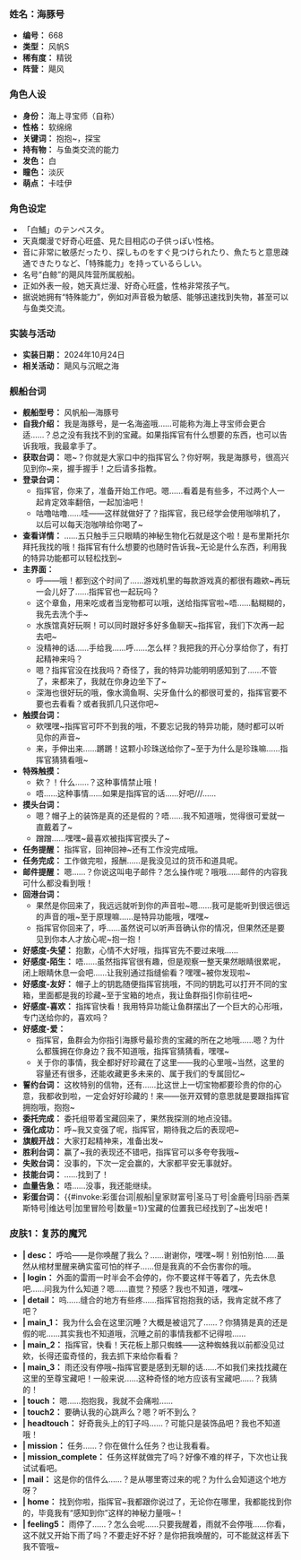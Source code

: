 ### 姓名：海豚号
* **编号：** 668
* **类型：** 风帆S
* **稀有度：** 精锐
* **阵营：** 飓风


### 角色人设
* **身份：** 海上寻宝师（自称）
* **性格：** 软绵绵
* **关键词：** 抱抱~，探宝
* **持有物：** 与鱼类交流的能力
* **发色：** 白
* **瞳色：** 淡灰
* **萌点：** 卡哇伊


### 角色设定
* 「白鯆」のテンペスタ。
* 天真爛漫で好奇心旺盛、見た目相応の子供っぽい性格。
* 音に非常に敏感だったり、探しものをすぐ見つけられたり、魚たちと意思疎通できたりなど、「特殊能力」を持っているらしい。
* 名号“白鲸”的飓风阵营所属舰船。
* 正如外表一般，她天真烂漫、好奇心旺盛，性格非常孩子气。
* 据说她拥有“特殊能力”，例如对声音极为敏感、能够迅速找到失物，甚至可以与鱼类交流。


### 实装与活动
* **实装日期：** 2024年10月24日
* **相关活动：** 飓风与沉眠之海


### 舰船台词
* **舰船型号：** 风帆船—海豚号
* **自我介绍：** 我是海豚号，是一名海盗哦……可能称为海上寻宝师会更合适……？总之没有我找不到的宝藏。如果指挥官有什么想要的东西，也可以告诉我哦，我最拿手了。
* **获取台词：** 嗯~？你就是大家口中的指挥官么？你好啊，我是海豚号，很高兴见到你~来，握手握手！之后请多指教。
* **登录台词：**
  * 指挥官，你来了，准备开始工作吧。嗯……看着是有些多，不过两个人一起肯定效率翻倍，一起加油吧！
  * 咕噜咕噜……哇——这样就做好了？指挥官，我已经学会使用咖啡机了，以后可以每天泡咖啡给你喝了~
* **查看详情：** ……五只触手三只眼睛的神秘生物化石就是这个啦！是布里斯托尔拜托我找的哦！指挥官有什么想要的也随时告诉我~无论是什么东西，利用我的特异功能都可以轻松找到~
* **主界面：**
  * 呼——哦！都到这个时间了……游戏机里的每款游戏真的都很有趣欸~再玩一会儿好了……指挥官也一起玩吗？
  * 这个章鱼，用来吃或者当宠物都可以哦，送给指挥官啦~唔……黏糊糊的，我先去洗个手~
  * 水族馆真好玩啊！可以同时跟好多好多鱼聊天~指挥官，我们下次再一起去吧~
  * 没精神的话……手给我……呼……怎么样？我把我的开心分享给你了，有打起精神来吗？
  * 嗯？指挥官没在找我吗？奇怪了，我的特异功能明明感知到了……不管了，来都来了，我就在你身边坐下了~
  * 深海也很好玩的哦，像水滴鱼啊、尖牙鱼什么的都很可爱的，指挥官要不要也去看看？或者我抓几只送你吧~
* **触摸台词：**
  * 欸嘿嘿~指挥官可吓不到我的哦，不要忘记我的特异功能，随时都可以听见你的声音~
  * 来，手伸出来……蹡蹡！这颗小珍珠送给你了~至于为什么是珍珠嘛……指挥官猜猜看哦~
* **特殊触摸：**
  * 欸？！什么……？这种事情禁止哦！
  * 唔……这种事情……如果是指挥官的话……好吧///……
* **摸头台词：**
  * 嗯？帽子上的装饰是真的还是假的？唔……我不知道哦，觉得很可爱就一直戴着了~
  * 蹭蹭……嘿嘿~最喜欢被指挥官摸头了~
* **任务提醒：** 指挥官，回神回神~还有工作没完成哦。
* **任务完成：** 工作做完啦，报酬……是我没见过的货币和道具呢。
* **邮件提醒：** 嗯……？你说这叫电子邮件？怎么操作呢？哦哦……邮件的内容我可什么都没看到哦！
* **回港台词：**
  * 果然是你回来了，我远远就听到你的声音啦~嗯……我可是能听到很远很远的声音的哦~至于原理嘛……是特异功能哦，嘿嘿~
  * 指挥官你回来了，呼……虽然说可以听声音确认你的情况，但果然还是要见到你本人才放心呢~抱一抱！
* **好感度-失望：** 抱歉，心情不大好哦，指挥官先不要过来哦……
* **好感度-陌生：** 唔……虽然指挥官很有趣，但是观察一整天果然眼睛很累呢，闭上眼睛休息一会吧……让我别通过指缝偷看？嘿嘿~被你发现啦~
* **好感度-友好：** 帽子上的钥匙随便指挥官挑哦，不同的钥匙可以打开不同的宝箱，里面都是我的珍藏~至于宝箱的地点，我让鱼群指引你前往吧~
* **好感度-喜欢：** 指挥官快看！我用特异功能让鱼群摆出了一个巨大的心形哦，专门送给你的，喜欢吗？
* **好感度-爱：**
  * 指挥官，鱼群会为你指引海豚号最珍贵的宝藏的所在之地哦……嗯？为什么都簇拥在你身边？我不知道哦，指挥官猜猜看，嘿嘿~
  * 关于你的事情，我全都好好珍藏在了这里——我的心里哦~当然，这里的容量还有很多，还能收藏更多未来的、属于我们的专属回忆~
* **誓约台词：** 这枚特别的信物，还有……比这世上一切宝物都要珍贵的你的心意，我都收到啦，一定会好好珍藏的！来——张开双臂的意思就是要跟指挥官拥抱哦，抱抱~
* **委托完成：** 委托组带着宝藏回来了，果然我探测的地点没错。
* **强化成功：** 呼~我又变强了呢，指挥官，期待我之后的表现吧~
* **旗舰开战：** 大家打起精神来，准备出发~
* **胜利台词：** 赢了~我的表现还不错吧，指挥官可以多夸夸我哦~
* **失败台词：** 没事的，下次一定会赢的，大家都平安无事就好。
* **技能台词：** ……找到了！
* **血量告急：** 唔……没事，我还能继续。
* **彩蛋台词：** {{#invoke:彩蛋台词|舰船|皇家财富号|圣马丁号|金鹿号|玛丽·西莱斯特号|维达号|加里冒险号|数量=1}}宝藏的位置我已经找到了~出发吧！


### 皮肤1：复苏的魔咒
* **| desc：** 呼哈——是你唤醒了我么？……谢谢你，嘿嘿~啊！别怕别怕……虽然从棺材里醒来确实蛮可怕的样子……但是我真的不会伤害你的哦。
* **| login：** 外面的雷雨一时半会不会停的，你不要这样干等着了，先去休息吧……问我为什么知道？嗯……直觉？预感？我也不知道，嘿嘿~
* **| detail：** 呜……缝合的地方有些疼……指挥官抱抱我的话，我肯定就不疼了吧？
* **| main_1：** 我为什么会在这里沉睡？大概是被诅咒了……？你猜猜是真的还是假的呢……其实我也不知道哦，沉睡之前的事情我都不记得啦……
* **| main_2：** 指挥官，快看！天花板上那只蜘蛛——这种蜘蛛我以前都没见过欸，长得还蛮奇怪的，我去抓下来给你看看？
* **| main_3：** 雨还没有停哦~指挥官要是感到无聊的话……不如我们来找找藏在这里的至尊宝藏吧！一般来说……这种奇怪的地方应该有宝藏吧……？我猜的！
* **| touch：** 嗯……抱抱我，我就不会痛啦……
* **| touch2：** 要确认我的心跳声么？嗯？听不到么？
* **| headtouch：** 好奇我头上的钉子吗……？可能只是装饰品吧？我也不知道哦！
* **| mission：** 任务……？你在做什么任务？也让我看看。
* **| mission_complete：** 任务这样就做完了吗？好像不难的样子，下次也让我试试看吧。
* **| mail：** 这是你的信件么……？是从哪里寄过来的呢？为什么会知道这个地方呀？
* **| home：** 找到你啦，指挥官~我都跟你说过了，无论你在哪里，我都能找到你的，毕竟我有“感知到你”这样的神秘力量哦~！
* **| feeling5：** 雨停了……？怎么会呢……只要我醒着，雨就不会停哦……你看，这不就又开始下雨了吗？不要走好不好？是你把我唤醒的，可不能就这样丢下我不管哦~
